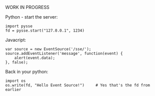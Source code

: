 WORK IN PROGRESS

Python - start the server:

    import pysse
    fd = pysse.start("127.0.0.1", 1234)

Javacript:

    var source = new EventSource('/sse/');
    source.addEventListener('message', function(event) {
        alert(event.data);
    }, false);

Back in your python:

    import os
    os.write(fd, "Hello Event Source!")     # Yes that's the fd from earlier
